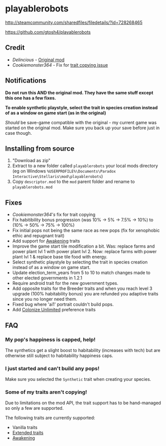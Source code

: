 # playablerobots
http://steamcommunity.com/sharedfiles/filedetails/?id=728268465

https://github.com/gtosh4/playablerobots

## Credit
* *Delincious* - [Original mod](http://steamcommunity.com/sharedfiles/filedetails/?id=681553348)
* *Cookiemonster364* - Fix for [trait copying issue](http://steamcommunity.com/workshop/filedetails/discussion/681553348/351660338704537339/)

## Notifications
<b>Do not run this AND the original mod. They have the same stuff except this one has a few fixes.</b>

<b>To enable synthetic playstyle, select the trait in species creation instead of as a window on game start (as in the original)</b>

<i>Should</i> be save-game compatible with the original - my current game was started on the original mod. Make sure you back up your save before just in case though.

## Installing from source
1. "Download as zip"
2. Extract to a new folder called `playablerobots` your local mods directory (eg on Windows `%USERPROFILE%\Documents\Paradox Interactive\Stellaris\mod\playablerobots`)
3. Copy `descriptor.mod` to the `mod` parent folder and rename to `playablerobots.mod`

## Fixes
* *Cookiemonster364's* fix for trait copying
* Fix habitibility bonus progression (was 10% -> 5% -> 7.5% -> 10%) to (10% -> 50% -> 75% -> 100%)
* Fix initial pops not being the same race as new pops (fix for xenophobic ethic and repugnant trait)
* Add support for [Awakening](http://steamcommunity.com/sharedfiles/filedetails/?id=719876273) traits
* Improve the game start tile modification a bit. Was: replace farms and power plant lvl 1 with power plant lvl 2. Now: replace farms with power plant lvl 1 & replace base tile food with energy.
* Select synthetic playstyle by selecting the trait in species creation instead of as a window on game start.
* Update election_term_years from 5 to 10 to match changes made to other elected governments in 1.2.1
* Require android trait for the new government types.
* Add opposite traits for the Breeder traits and when you reach level 3 upgrade (100% habitability bonus) you are refunded you adaptive traits since you no longer need them.
* Fixed bug where 'ai1' portrait couldn't build pops.
* Add [Colonize Unlimited](http://steamcommunity.com/workshop/filedetails/?id=682582076) preference traits

## FAQ
### My pop's happiness is capped, help!
The synthetics get a slight boost to habitability (increases with tech) but are otherwise still subject to habitability happiness caps.

### I just started and can't build any pops!
Make sure you selected the `Synthetic` trait when creating your species.

### Some of my traits aren't copying!
Due to limitations on the mod API, the trait support has to be hand-managed so only a few are supported.

The following traits are currently supported:
* Vanilla traits
* [Extended traits](https://steamcommunity.com/sharedfiles/filedetails/?id=681816257)
* [Awakening](http://steamcommunity.com/sharedfiles/filedetails/?id=719876273)
